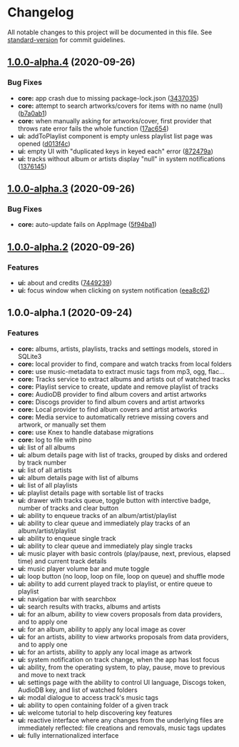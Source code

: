 # Changelog

All notable changes to this project will be documented in this file. See [standard-version](https://github.com/conventional-changelog/standard-version) for commit guidelines.

## [1.0.0-alpha.4](https://github.com/feugy/melodie/compare/v1.0.0-alpha.3...v1.0.0-alpha.4) (2020-09-26)


### Bug Fixes

* **core:** app crash due to missing package-lock.json ([3437035](https://github.com/feugy/melodie/commit/3437035e8529d0f37b53d4aca64ad161ce6699e6))
* **core:** attempt to search artworks/covers for items with no name (null) ([b7a0ab1](https://github.com/feugy/melodie/commit/b7a0ab1182bc49f231aaa23bfdf48b058500ad56))
* **core:** when manually asking for artworks/cover, first provider that throws rate error fails the whole function ([17ac654](https://github.com/feugy/melodie/commit/17ac654502997d0b9ff25d54baf00c0f8f711c0b))
* **ui:** addToPlaylist component is empty unless playlist list page was opened ([d013f4c](https://github.com/feugy/melodie/commit/d013f4c8f3b2e2ba2b136d8c33783f94192fc3b5))
* **ui:** empty UI with "duplicated keys in keyed each" error ([872479a](https://github.com/feugy/melodie/commit/872479a7bcbb5ce35385538bdfca7e5064462426))
* **ui:** tracks without album or artists display "null" in system notifications ([1376145](https://github.com/feugy/melodie/commit/1376145280113884706a69974ba81e7d4ee05cb6))

## [1.0.0-alpha.3](https://github.com/feugy/melodie/compare/v1.0.0-alpha.2...v1.0.0-alpha.3) (2020-09-26)


### Bug Fixes

* **core:** auto-update fails on AppImage ([5f94ba1](https://github.com/feugy/melodie/commit/5f94ba1db28d97a37f52dc47fd97e728a40cc508))

## [1.0.0-alpha.2](https://github.com/feugy/melodie/compare/v1.0.0-alpha.1...v1.0.0-alpha.2) (2020-09-26)


### Features

* **ui:** about and credits ([7449239](https://github.com/feugy/melodie/commit/74492392591ad170864fd0cbe6737eca7d7decec))
* **ui:** focus window when clicking on system notification ([eea8c62](https://github.com/feugy/melodie/commit/eea8c62491af10df8e02878f5a717cac194b6b6c))

## 1.0.0-alpha.1 (2020-09-24)

### Features

- **core:** albums, artists, playlists, tracks and settings models, stored in SQLite3
- **core:** local provider to find, compare and watch tracks from local folders
- **core:** use music-metadata to extract music tags from mp3, ogg, flac...
- **core:** Tracks service to extract albums and artists out of watched tracks
- **core:** Playlist service to create, update and remove playlist of tracks
- **core:** AudioDB provider to find album covers and artist artworks
- **core:** Discogs provider to find album covers and artist artworks
- **core:** Local provider to find album covers and artist artworks
- **core:** Media service to automatically retrieve missing covers and artwork, or manually set them
- **core:** use Knex to handle database migrations
- **core:** log to file with pino
- **ui:** list of all albums
- **ui:** album details page with list of tracks, grouped by disks and ordered by track number
- **ui:** list of all artists
- **ui:** album details page with list of albums
- **ui:** list of all playlists
- **ui:** playlist details page with sortable list of tracks
- **ui:** drawer with tracks queue, toggle button with interctive badge, number of tracks and clear button
- **ui:** ability to enqueue tracks of an album/artist/playlist
- **ui:** ability to clear queue and immediately play tracks of an album/artist/playlist
- **ui:** ability to enqueue single track
- **ui:** ability to clear queue and immediately play single tracks
- **ui:** music player with basic controls (play/pause, next, previous, elapsed time) and current track details
- **ui:** music player volume bar and mute toggle
- **ui:** loop button (no loop, loop on file, loop on queue) and shuffle mode
- **ui:** ability to add current played track to playlist, or entire queue to playlist
- **ui:** navigation bar with searchbox
- **ui:** search results with tracks, albums and artists
- **ui:** for an album, ability to view covers proposals from data providers, and to apply one
- **ui:** for an album, ability to apply any local image as cover
- **ui:** for an artists, ability to view artworks proposals from data providers, and to apply one
- **ui:** for an artists, ability to apply any local image as artwork
- **ui:** system notification on track change, when the app has lost focus
- **ui:** ability, from the operating system, to play, pause, move to previous and move to next track
- **ui:** settings page with the ability to control UI language, Discogs token, AudioDB key, and list of watched folders
- **ui:** modal dialogue to access track's music tags
- **ui:** ability to open containing folder of a given track
- **ui:** welcome tutorial to help discovering key features
- **ui:** reactive interface where any changes from the underlying files are immediately reflected: file creations and removals, music tags updates
- **ui:** fully internationalized interface
